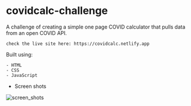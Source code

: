 # covidcalc-challenge
A challenge of creating a simple one page COVID calculator that pulls data from an open COVID API.

```
check the live site here: https://covidcalc.netlify.app
```

Built using: 
```
- HTML
- CSS
- JavaScript
```

* Screen shots

![screen_shots](https://user-images.githubusercontent.com/66163130/130360034-7f045a8c-7f8c-45db-bbcf-b967d97030cb.png)

